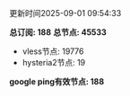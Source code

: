 更新时间2025-09-01 09:54:33

**总订阅: 188**
**总节点: 45533**
- vless节点: 19776
- hysteria2节点: 19

**google ping有效节点: 188**
